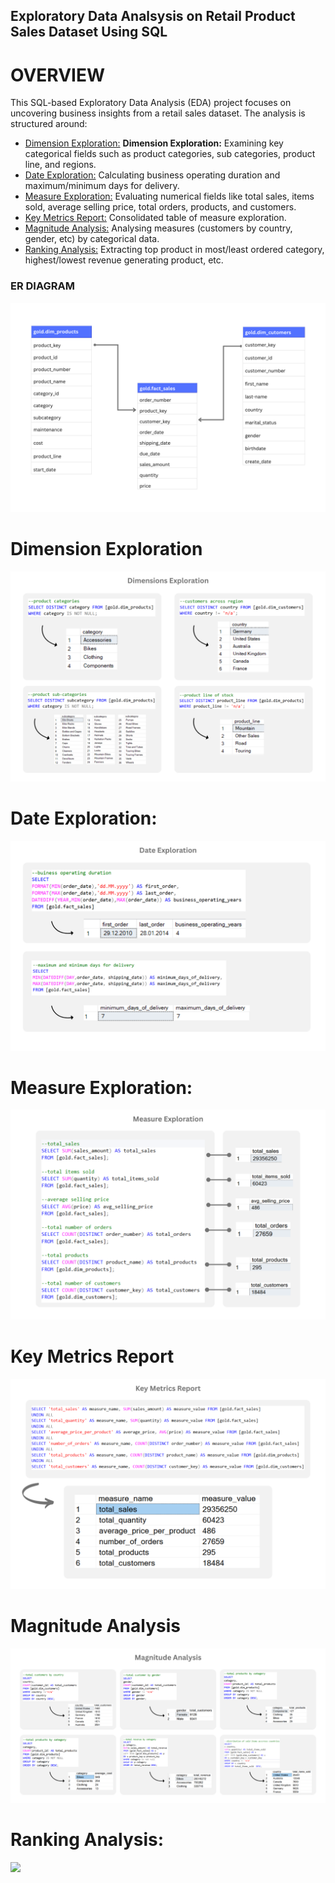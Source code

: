## Exploratory Data Analsysis on Retail Product Sales Dataset Using SQL
# OVERVIEW
This SQL-based Exploratory Data Analysis (EDA) project focuses on uncovering business insights from a retail sales dataset. The analysis is structured around:

* [Dimension Exploration:](#dimension-exploration) **Dimension Exploration:** Examining key categorical fields such as product categories, sub categories, product line, and regions.
* [Date Exploration:](#date-exploration) Calculating business operating duration and maximum/minimum days for delivery.
* [Measure Exploration:](#measure-exploration) Evaluating numerical fields like total sales, items sold, average selling price, total orders, products, and customers.
* [Key Metrics Report:](#key-metrics-report) Consolidated table of measure exploration.
* [Magnitude Analysis:](#magnitude-analysis) Analysing measures (customers by country, gender, etc) by categorical data.
* [Ranking Analysis:](#ranking-analysis) Extracting top product in most/least ordered category, highest/lowest revenue generating product, etc.

### ER DIAGRAM
![ER_Diagram](ER_Diagram.png)

# Dimension Exploration
![](Dimensions_Exploration.png)

# Date Exploration:
![](Date_Exploration.png)
 
# Measure Exploration:
![](measure_exploration.png)
 
# Key Metrics Report
![](key_metrics_report.png)
  
# Magnitude Analysis
![](magnitude_analysis.png)
 
# Ranking Analysis:
![](![image](https://github.com/user-attachments/assets/cddeb5ba-f0c4-495f-8094-89d00a86cabb)
)
